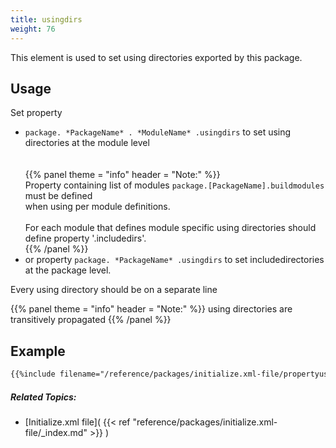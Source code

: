 ```yaml
---
title: usingdirs
weight: 76
---
```


This element is used to set using directories exported by this package.

## Usage ##

Set property

 - `package. *PackageName* . *ModuleName* .usingdirs` to set using directories at the module level<br><br><br>{{% panel theme = "info" header = "Note:" %}}<br>Property containing list of modules `package.[PackageName].buildmodules` must be defined<br>when using per module definitions.<br><br>For each module that defines module specific using directories should define property &#39;.includedirs&#39;.<br>{{% /panel %}}
 - or property `package. *PackageName* .usingdirs` to set includedirectories at the package level.

Every using directory should be on a separate line


{{% panel theme = "info" header = "Note:" %}}
using directories are transitively propagated
{{% /panel %}}
## Example ##


```xml
{{%include filename="/reference/packages/initialize.xml-file/propertyusingdirs/usingdirs.xml" /%}}

```

##### Related Topics: #####
-  [Initialize.xml file]( {{< ref "reference/packages/initialize.xml-file/_index.md" >}} ) 
